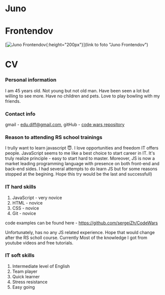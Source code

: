 # Juno
# Frontendov
[![Juno Frontendov](https://media.fromthegrapevine.com/assets/images/2017/1/jeff-bridges-dude.jpg.839x0_q71_crop-scale.jpg){:height="200px"}](link to foto "Juno Frontendov")

# CV


### Personal information
I am 45 years old. Not young but not old man. Have been seen a lot but willing to see more. Have no children and pets. Love to play bowling with my friends.

### Contact info
gmail - edu.diff@gmail.com, gitHub - [code wars repository](https://github.com/sergeiZh/CodeWars)

### Reason to attending RS school trainings
I trully want to learn javascript :innocent:. 
I love opportunities and freedom IT offers people. 
JavaScript seems to me like a best choice to start career in IT. It's truly realize principle - easy to start hard to master.
Moreover, JS is now a market leading
programming language with presence on both front-end and back-end sides.
I had several attempts to do learn JS but for some reasons stopped at the begining. 
 Hope this try would be the last and successfull)
 
###  IT hard skills
1.  JavaScript - very novice
2. HTML - novice
3. CSS - novice
4. Git - novice

code examples can be found here - https://github.com/sergeiZh/CodeWars

Unfortunately, has no any JS related experience. Hope that would change after the RS scholl course.
Currently Most of the knowledge I got from youtube videos and free tutorials.  

### IT soft skills
1. Intermediate level of English
2. Team player
3. Quick learner
4. Stress resistance
5. Easy going
